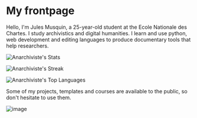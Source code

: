 # My frontpage

Hello, I'm Jules Musquin, a 25-year-old student at the Ecole Nationale des Chartes. I study archivistics and digital humanities. I learn and use python, web development and editing languages to produce documentary tools that help researchers.

![Anarchiviste's Stats](https://github-readme-stats.vercel.app/api?username=Anarchiviste&theme=synthwave&show_icons=true&hide_border=true&count_private=true)

![Anarchiviste's Streak](https://github-readme-streak-stats.herokuapp.com/?user=Anarchiviste&theme=synthwave&hide_border=true)

![Anarchiviste's Top Languages](https://github-readme-stats.vercel.app/api/top-langs/?username=Anarchiviste&theme=synthwave&show_icons=true&hide_border=true&layout=compact)

Some of my projects, templates and courses are available to the public, so don't hesitate to use them. 

![image](https://github.com/user-attachments/assets/0df56cb0-3704-4499-90f3-b4d84633dbb6)
